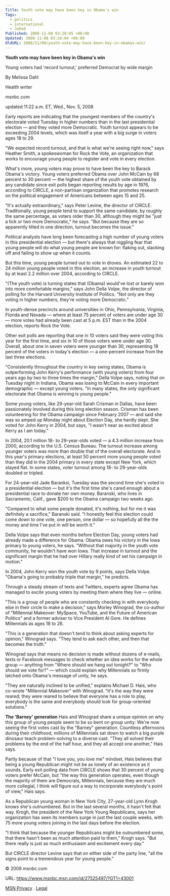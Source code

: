 ```yaml
---
Title: Youth vote may have been key in Obama's win
Tags:
  - politics
  - international
  - Jahed
Published: 2008-11-08 03:20:05 +06:00
Updated: 2008-11-08 03:24:04 +06:00
OldURL: 2008/11/08/youth-vote-may-have-been-key-in-obamas-win/
---
```


<strong>Youth vote may have been key in Obama's win  </strong>
<p class="abstract">Young voters had 'record turnout,' preferred Democrat by wide margin</p>
<p class="caption">By Melissa Dahl</p>
<p class="caption">Health writer</p>
<p class="source">msnbc.com</p>
<p class="updateTime"><span id="udtD">updated <span class="time">11:22 a.m. ET,</span> <span class="date">Wed., Nov. 5, 2008</span></span></p>
<script language="javascript"> 		function UpdateTimeStamp(pdt) { 			var n = document.getElementById("udtD"); 			if(pdt != \'\' && n && window.DateTime) { 				var dt = new DateTime(); 				pdt = dt.T2D(pdt); 				if(dt.GetTZ(pdt)) {n.innerHTML = dt.D2S(pdt,((\'false\'.toLowerCase()==\'false\')?false:true));} 			} 		} 		UpdateTimeStamp(\'633614989703870000\');</script>
<p class="textBodyBlack">Early reports are indicating that the youngest members of the country's electorate voted Tuesday in higher numbers than in the last presidential election — and they voted more Democratic. Youth turnout appears to be exceeding 2004 levels, which was itself a year with a big surge in voters ages 18 to 29.</p>
<p class="textBodyBlack">"We expected record turnout, and that is what we're seeing right now," says Heather Smith, a spokeswoman for Rock the Vote, an organization that works to encourage young people to register and vote in every election.</p>
<p class="textBodyBlack">What's more, young voters may prove to have been the key to Barack Obama's victory. Young voters preferred Obama over John McCain by 68 percent to 30 percent — the highest share of the youth vote obtained by any candidate since exit polls began reporting results by age in 1976, according to CIRCLE, a non-partisan organization that promotes research on the political engagement of Americans between ages 15 and 25.</p>
<p class="textBodyBlack">"It's actually extraordinary," says Peter Levine, the director of CIRCLE. Traditionally, young people tend to support the same candidate, by roughly the same percentage, as voters older than 30, although they might be "just a tick or two more Democratic," he says. "But because they are so apparently tilted in one direction, turnout becomes the issue."</p>
<p class="textBodyBlack">Political analysts have long been forecasting a high number of young voters in this presidential election — but there's always that niggling fear that young people will do what young people are known for: flaking out, slacking off and failing to show up when it counts.</p>
<p class="textBodyBlack">But this time, young people turned out to vote in droves. An estimated 22 to 24 million young people voted in this election, an increase in youth turnout by at least 2.2 million over 2004, according to CIRCLE.</p>
<p class="textBodyBlack">"(The youth vote) is turning states that (Obama) would've lost or barely won into more comfortable margins," says John Della Volpe, the director of polling for the Harvard University Institute of Politics. "Not only are they voting in higher numbers, they're voting more Democratic."</p>
<p class="textBodyBlack">In youth-dense precincts around universities in Ohio, Pennsylvania, Virginia, Florida and Nevada — where at least 75 percent of voters are under age 30 — more votes had already been cast at 5 p.m. EST than in the 2004 election, reports Rock the Vote.</p>
<p class="textBodyBlack">Other exit polls are reporting that one in 10 voters said they were voting this year for the first time, and six in 10 of those voters were under age 30. Overall, about one in seven voters were younger than 30, representing 18 percent of the voters in today's election — a one-percent increase from the last three elections.</p>
<p class="textBodyBlack">"Consistently throughout the country in key swing states, Obama is outperforming John Kerry's performance (with young voters) from four years ago by two to three times the margin," Della Volpe says, noting that on Tuesday night in Indiana, Obama was losing to McCain in every important demographic — except young voters. "In many states, the only significant electorate that Obama is winning is young people."</p>
<p class="textBodyBlack">Some young voters, like 29-year-old Sarah Crisman in Dallas, have been passionately involved during this long election season. Crisman has been volunteering for the Obama campaign since February 2007 — and said she was so amped up Monday night about Election Day, she hardly slept. She voted for John Kerry in 2004, but says, "I wasn't near as excited about Kerry as I am today."</p>
<p class="textBodyBlack">In 2004, 20.1 million 18- to 29-year-olds voted — a 4.3 million increase from 2000, according to the U.S. Census Bureau. The turnout increase among younger voters was more than double that of the overall electorate. And in this year's primary elections, at least 50 percent more young people voted than they did in the 2004 primary in every state except New York, which stayed flat. In some states, voter turnout among 18- to 29-year-olds doubled or tripled.</p>
<p class="textBodyBlack">For 24-year-old Jade Baranksi, Tuesday was the second time she's voted in a presidential election — but it's the first time she's cared enough about a presidential race to donate her own money. Baranski, who lives in Sacramento, Calif., gave $200 to the Obama campaign two weeks ago.</p>
<p class="textBodyBlack">"Compared to what some people donated, it's nothing, but for me it was definitely a sacrifice," Baranski said. "I honestly feel this election could come down to one vote, one person, one dollar — so hopefully all the the money and time I've put in will be worth it."</p>
<p class="textBodyBlack">Della Volpe says that even months before Election Day, young voters had already made a difference for Obama. Obama owes his victory in the Iowa primary to young voters, he says. "Without that majority in the youth vote community, he wouldn't have won Iowa. That increase in turnout and the significant margin that he had over Hillary really kind of set his campaign in motion."</p>
<p class="textBodyBlack">In 2004, John Kerry won the youth vote by 9 points, says Della Volpe. "Obama's going to probably triple that margin," he predicts.</p>
<p class="textBodyBlack">Through a steady stream of texts and Twitters, experts agree Obama has managed to excite young voters by meeting them where they live — online.</p>
<p class="textBodyBlack">"This is a group of people who are constantly checking in with everybody else in their circle to make a decision," says Morley Winograd, the co-author of "Millennial Makeover: MySpace, YouTube, and the Future of American Politics" and a former adviser to Vice President Al Gore. He defines Millennials as ages 18 to 26.</p>
<p class="textBodyBlack">"This is a generation that doesn't tend to think about asking experts for opinion," Winograd says. "They tend to ask each other, and then that becomes the truth."</p>
<p class="textBodyBlack">Winograd says that means no decision is made without dozens of e-mails, texts or Facebook messages to check whether an idea works for the whole group — anything from "Where should we hang out tonight?" to "Who should we vote for?" — which could explain why Millennials so firmly latched onto Obama's message of unity, he says.</p>
<p class="textBodyBlack">"They are naturally inclined to be unified," explains Michael D. Hais, who co-wrote "Millennial Makeover" with Winograd. "It's the way they were reared; they were reared to believe that everyone has a role to play, everybody is the same and everybody should look for group-oriented solutions."</p>

<p class="textBodyBlack"><strong>The 'Barney' generation</strong>
Hais and Winograd share a unique opinion on why this group of young people seem to be so bent on group unity: We're now seeing the first votes cast by the "Barney" generation. Countless afternoons during their childhood, millions of Millennials sat down to watch a big purple dinosaur teach problem-solving to a diverse cast. "They all solved their problems by the end of the half hour, and they all accept one another," Hais says.
<p class="textBodyBlack">Partly because of that "I love you, you love me" mindset, Hais believes that being a young Republican might not be as lonely of an existence as it sounds. Early exit polling data from CIRCLE shows that 30 percent of young voters prefer McCain, but "the way this generation operates, even though the majority of them are Democrats, Millennials, because they are much more collegial, I think will figure out a way to incorporate everybody's point of view," Hais says.</p>
<p class="textBodyBlack">As a Republican young woman in New York City, 27-year-old Lynn Krogh knows she's outnumbered. But in the last several months, it hasn't felt that way. Krogh, the president of the New York Young Republicans, says her organization has seen its members surge in just the last couple weeks, with 75 more young voters joining in the last days before the election.</p>
<p class="textBodyBlack">"I think that because the younger Republicans might be outnumbered some, that there hasn't been as much attention paid to them," Krogh says. "But there really is just as much enthusiasm and excitement every day."</p>
<p class="textBodyBlack">But CIRCLE director Levine says that on either side of the party line, "all the signs point to a tremendous year for young people."</p>
<p class="copyright">© 2008 msnbc.com</p>
<script>var url=location.href;var i=url.indexOf(\'/did/\') + 1;if(i==0){i=url.indexOf(\'/print/1/\') + 1;}if(i==0){i=url.indexOf(\'&print=1\');}if(i>0){url = url.substring(0,i);document.write(\'URL: <a href="\'+url+\'">\'+url+\'</a>

\');if(window.print){window.print()}else{alert(\'To print his page press Ctrl-P on your keyboard \nor choose print from your browser or device after clicking OK\');}}</script>URL: <a href="https://www.msnbc.msn.com/id/27525497/?GT1=43001">https://www.msnbc.msn.com/id/27525497/?GT1=43001</a>
<p class="msnFooterLink"><a href="https://mobile.msn.com/device/en-us/privacy.aspx">MSN Privacy</a> . 					  <a href="https://mobile.msn.com/device/en-us/terms.aspx">Legal</a></p>
